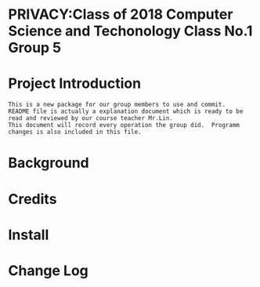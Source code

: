 # PRIVACY:Class of 2018 Computer Science and Techonology Class No.1 Group 5

Project Introduction
===
    This is a new package for our group members to use and commit.  
    README file is actually a explanation document which is ready to be read and reviewed by our course teacher Mr.Lin.  
    This document will record every operation the group did.  Programm changes is also included in this file.  

Background
==
Credits
=
Install
=
Change Log
=

